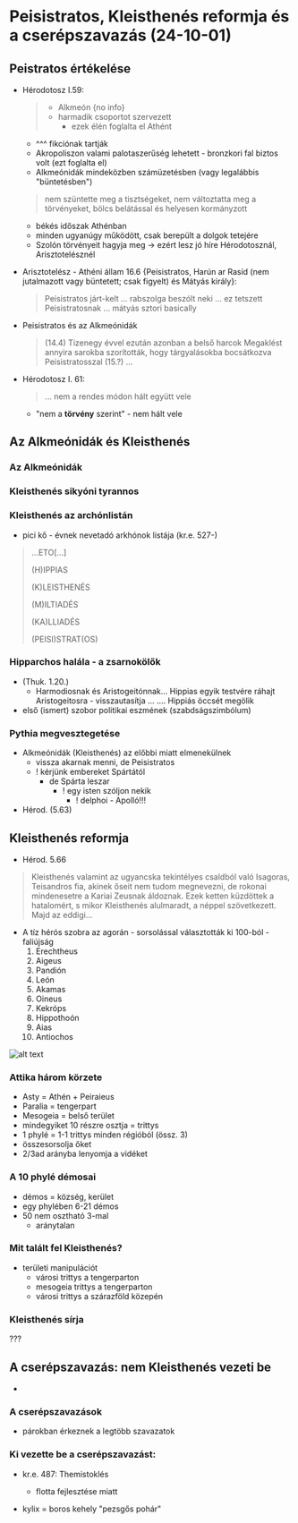 # Peisistratos, Kleisthenés reformja és a cserépszavazás (24-10-01)

## Peistratos értékelése
- Hérodotosz I.59:
    > - Alkmeón {no info}
    > - harmadik csoportot szervezett
    >    - ezek élén foglalta el Athént
    - ^^^ fikciónak tartják
    - Akropoliszon valami palotaszerűség lehetett - bronzkori fal biztos volt (ezt foglalta el)
    - Alkmeónidák mindeközben számüzetésben (vagy legalábbis "büntetésben")

    > nem szüntette meg a tisztségeket, nem változtatta meg a törvényeket, bölcs belátással és helyesen kormányzott
    - békés időszak Athénban
    - minden ugyanúgy működött, csak berepült a dolgok tetejére
    - Szolón törvényeit hagyja meg -> ezért lesz jó híre Hérodotosznál, Arisztotelésznél
- Arisztotelész - Athéni állam 16.6 {Peisistratos, Harún ar Rasíd (nem jutalmazott vagy büntetett; csak figyelt) és Mátyás király}:
    > Peisistratos járt-kelt ... rabszolga beszólt neki ... ez tetszett Peisistratosnak ... mátyás sztori basically
- Peisistratos és az Alkmeónidák
    > (14.4) Tizenegy évvel ezután azonban a belső harcok Megaklést annyira sarokba szorították, hogy tárgyalásokba bocsátkozva Peisistratosszal
    > (15.?) ...
- Hérodotosz I. 61:
    > ... nem a rendes módon hált együtt vele
    - "nem a **törvény** szerint" - nem hált vele
    

## Az Alkmeónidák és Kleisthenés
### Az Alkmeónidák
### Kleisthenés sikyóni tyrannos
### Kleisthenés az archónlistán
- pici kő - évnek nevetadó arkhónok listája (kr.e. 527-)
> ...ETO[...]
>
> (H)IPPIAS
>
> (K)LEISTHENÉS
>
> (M)ILTIADÉS
>
> (KA)LLIADÉS
>
> (PEISI)STRAT(OS)

### 
### Hipparchos halála - a zsarnokölők
- (Thuk. 1.20.)
    - Harmodiosnak és Aristogeitónnak... Hippias egyik testvére ráhajt Aristogeitosra - visszautasítja ... .... Hippiás öccsét megölik
- első (ismert) szobor politikai eszmének (szabdságszimbólum)

### Pythia megvesztegetése
- Alkmeónidák (Kleisthenés) az előbbi miatt elmenekülnek
    - vissza akarnak menni, de Peisistratos
    - ! kérjünk embereket Spártától
        - de Spárta leszar
            - ! egy isten szóljon nekik
                - ! delphoi - Apolló!!!
- Hérod. (5.63)
    > 


## Kleisthenés reformja
- Hérod. 5.66
> Kleisthenés valamint az ugyancska tekintélyes csaldból való Isagoras, Teisandros fia, akinek őseit nem tudom megnevezni, de rokonai mindenesetre a Kariai Zeusnak áldoznak. Ezek ketten küzdöttek a hatalomért, s mikor Kleisthenés alulmaradt, a néppel szövetkezett. Majd az eddigi...

- A tíz hérós szobra az agorán - sorsolással választották ki 100-ból - faliújság
    1. Erechtheus
    2. Aigeus
    3. Pandión
    4. León
    5. Akamas
    6. Oineus
    7. Kekróps
    8. Hippothoón
    9. Aias
    10. Antiochos

![alt text](image.png)

### Attika három körzete
- Asty = Athén + Peiraieus
- Paralia = tengerpart
- Mesogeia = belső terület
- mindegyiket 10 részre osztja = trittys
- 1 phylé = 1-1 trittys minden régióból (össz. 3)
- összesorsolja őket
- 2/3ad arányba lenyomja a vidéket

### A 10 phylé démosai
- démos = község, kerület
- egy phylében 6-21 démos
- 50 nem osztható 3-mal
    - aránytalan


### Mit talált fel Kleisthenés?
- területi manipulációt
    - városi trittys a tengerparton
    - mesogeia trittys a tengerparton
    - városi trittys a szárazföld közepén


### Kleisthenés sírja
???





## A cserépszavazás: nem Kleisthenés vezeti be
- 

### A cserépszavazások
- párokban érkeznek a legtöbb szavazatok

### Ki vezette be a cserépszavazást:
- kr.e. 487: Themistoklés
    - flotta fejlesztése miatt

- kylix = boros kehely "pezsgős pohár"